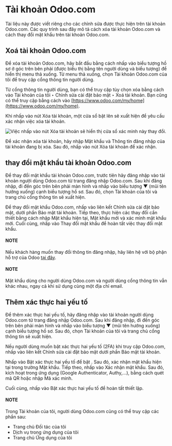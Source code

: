 # Tài khoản Odoo.com

Tài liệu này được viết riêng cho các chỉnh sửa được thực hiện trên tài khoản Odoo.com. Các quy trình sau đây mô tả cách xóa tài khoản Odoo.com và cách thay đổi mật khẩu trên tài khoản Odoo.com.

## Xoá tài khoản Odoo.com

Để xóa tài khoản Odoo.com, hãy bắt đầu bằng cách nhấp vào biểu tượng hồ sơ ở góc trên bên phải (được biểu thị bằng tên người dùng và biểu tượng) để hiển thị menu thả xuống. Từ menu thả xuống, chọn Tài khoản Odoo.com của tôi để truy cập cổng thông tin người dùng.

Từ cổng thông tin người dùng, bạn có thể truy cập tùy chọn xóa bằng cách vào Tài khoản của tôi ‣ Chỉnh sửa cài đặt bảo mật ‣ Xoá tài khoản. Bạn cũng có thể truy cập bằng cách vào [https://www.odoo.com/my/home](https://www.odoo.com/my/home).

Khi nhấp vào nút Xóa tài khoản, một cửa sổ bật lên sẽ xuất hiện để yêu cầu xác nhận việc xóa tài khoản.

![Việc nhấp vào nút Xóa tài khoản sẽ hiển thị cửa sổ xác minh này thay đổi.](administration/odoo_accounts/delete-account.png)

Để xác nhận xóa tài khoản, hãy nhập Mật khẩu và Thông tin đăng nhập của tài khoản đang bị xóa. Sau đó, nhấp vào nút Xóa tài khoản để xác nhận.

<a id="odoocom-change-password"></a>

## thay đổi mật khẩu tài khoản Odoo.com

Để thay đổi mật khẩu tài khoản Odoo.com, trước tiên hãy đăng nhập vào tài khoản người dùng Odoo.com từ trang đăng nhập Odoo.com. Sau khi đăng nhập, đi đến góc trên bên phải màn hình và nhấp vào biểu tượng ▼ (mũi tên hướng xuống) cạnh biểu tượng hồ sơ. Sau đó, chọn Tài khoản của tôi và trang chủ cổng thông tin sẽ xuất hiện.

Để thay đổi mật khẩu Odoo.com, nhấp vào liên kết Chỉnh sửa cài đặt bảo mật, dưới phần Bảo mật tài khoản. Tiếp theo, thực hiện các thay đổi cần thiết bằng cách nhập Mật khẩu hiện tại, Mật khẩu mới và xác minh mật khẩu mới. Cuối cùng, nhấp vào Thay đổi mật khẩu để hoàn tất việc thay đổi mật khẩu.

#### NOTE
Nếu khách hàng muốn thay đổi thông tin đăng nhập, hãy liên hệ với bộ phận hỗ trợ của Odoo [tại đây](https://www.odoo.com/help).

#### NOTE
Mật khẩu dùng cho người dùng Odoo.com và người dùng cổng thông tin vẫn khác nhau, ngay cả khi sử dụng cùng một địa chỉ email.

## Thêm xác thực hai yếu tố

Để thêm xác thực hai yếu tố, hãy đăng nhập vào tài khoản người dùng Odoo.com từ trang đăng nhập Odoo.com. Sau khi đăng nhập, đi đến góc trên bên phải màn hình và nhấp vào biểu tượng ▼ (mũi tên hướng xuống) cạnh biểu tượng hồ sơ. Sau đó, chọn Tài khoản của tôi và trang chủ cổng thông tin sẽ xuất hiện.

Nếu người dùng muốn bật xác thực hai yếu tố (2FA) khi truy cập Odoo.com, nhấp vào liên kết Chỉnh sửa cài đặt bảo mật dưới phần Bảo mật tài khoản.

Nhấp vào Bật xác thực hai yếu tố để bật . Sau đó, xác nhận mật khẩu hiện tại trong trường Mật khẩu. Tiếp theo, nhấp vào Xác nhận mật khẩu. Sau đó, kích hoạt  trong ứng dụng  (Google Authenticator, Authy,...), bằng cách quét mã QR hoặc nhập Mã xác minh.

Cuối cùng, nhấp vào Bật xác thực hai yếu tố để hoàn tất thiết lập.

#### NOTE
Trong Tài khoản của tôi, người dùng Odoo.com cũng có thể truy cập các phần sau:

- Trang chủ Đối tác của tôi
- Dịch vụ trong ứng dụng của tôi
- Trang chủ Ứng dụng của tôi

